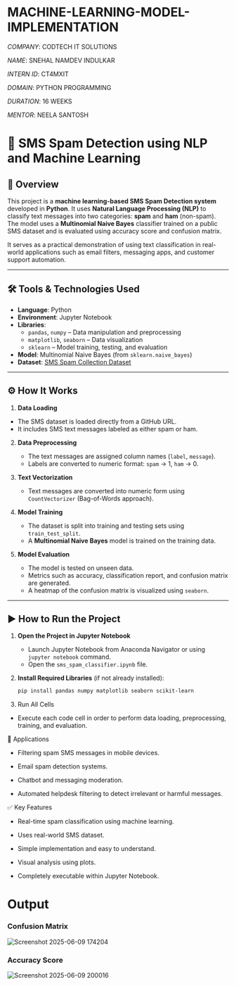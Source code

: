 # MACHINE-LEARNING-MODEL-IMPLEMENTATION

*COMPANY*: CODTECH IT SOLUTIONS

*NAME*: SNEHAL NAMDEV INDULKAR

*INTERN ID*: CT4MXIT

*DOMAIN*: PYTHON PROGRAMMING

*DURATION*: 16 WEEKS

*MENTOR*: NEELA SANTOSH

# 📩 SMS Spam Detection using NLP and Machine Learning

## 🧠 Overview

This project is a **machine learning-based SMS Spam Detection system** developed in **Python**. It uses **Natural Language Processing (NLP)** to classify text messages into two categories: **spam** and **ham** (non-spam). The model uses a **Multinomial Naive Bayes** classifier trained on a public SMS dataset and is evaluated using accuracy score and confusion matrix.

It serves as a practical demonstration of using text classification in real-world applications such as email filters, messaging apps, and customer support automation.

---

## 🛠️ Tools & Technologies Used

- **Language**: Python
- **Environment**: Jupyter Notebook 
- **Libraries**:
  - `pandas`, `numpy` – Data manipulation and preprocessing
  - `matplotlib`, `seaborn` – Data visualization
  - `sklearn` – Model training, testing, and evaluation
- **Model**: Multinomial Naive Bayes (from `sklearn.naive_bayes`)
- **Dataset**: [SMS Spam Collection Dataset](https://raw.githubusercontent.com/justmarkham/pycon-2016-tutorial/master/data/sms.tsv)

---

## ⚙️ How It Works

1. **Data Loading**  
  - The SMS dataset is loaded directly from a GitHub URL.
  - It includes SMS text messages labeled as either spam or ham.

2. **Data Preprocessing**
   - The text messages are assigned column names (`label`, `message`).
   - Labels are converted to numeric format: `spam` → 1, `ham` → 0.

3. **Text Vectorization**
   - Text messages are converted into numeric form using `CountVectorizer` (Bag-of-Words approach).

4. **Model Training**
   - The dataset is split into training and testing sets using `train_test_split`.
   - A **Multinomial Naive Bayes** model is trained on the training data.

5. **Model Evaluation**
   - The model is tested on unseen data.
   - Metrics such as accuracy, classification report, and confusion matrix are generated.
   - A heatmap of the confusion matrix is visualized using `seaborn`.

---
## ▶️ How to Run the Project

1. **Open the Project in Jupyter Notebook**
   - Launch Jupyter Notebook from Anaconda Navigator or using `jupyter notebook` command.
   - Open the `sms_spam_classifier.ipynb` file.

2. **Install Required Libraries** (if not already installed):
   ```bash
   pip install pandas numpy matplotlib seaborn scikit-learn

3. Run All Cells

- Execute each code cell in order to perform data loading, preprocessing, training, and evaluation.

📌 Applications
- Filtering spam SMS messages in mobile devices.

- Email spam detection systems.

- Chatbot and messaging moderation.

- Automated helpdesk filtering to detect irrelevant or harmful messages.

✅ Key Features
- Real-time spam classification using machine learning.

- Uses real-world SMS dataset.

- Simple implementation and easy to understand.

- Visual analysis using plots.

- Completely executable within Jupyter Notebook.

# Output 

### Confusion Matrix

![Screenshot 2025-06-09 174204](https://github.com/user-attachments/assets/74003a1f-ebf4-4898-a14d-962bc4b18af1)

### Accuracy Score

![Screenshot 2025-06-09 200016](https://github.com/user-attachments/assets/f7e67c34-b133-4d66-9db6-a87eec4eabb9)
